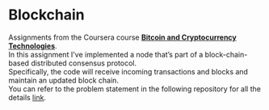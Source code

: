 # Blockchain

Assignments from the Coursera course <b><a href="https://www.coursera.org/learn/cryptocurrency">Bitcoin and Cryptocurrency Technologies</a></b>.<br>
In this assignment I've implemented a node that’s part of a block-chain-based distributed consensus protocol.<br>
Specifically, the code will receive incoming transactions and blocks and maintain an updated block chain.<br>
You can refer to the problem statement in the following repository for all the details <a href ="https://github.com/thiennc/Coursera-Blockchain">link</a>.
